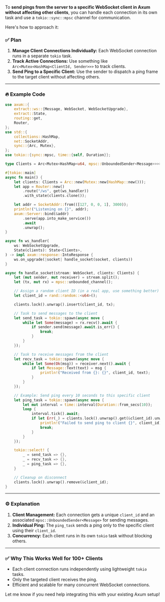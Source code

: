 To **send pings from the server to a specific WebSocket client in Axum without affecting other clients**, you can handle each connection in its own task and use a `tokio::sync::mpsc` channel for communication.

Here's how to approach it:

### ✅ **Plan**
1. **Manage Client Connections Individually:** Each WebSocket connection runs in a separate `tokio` task.
2. **Track Active Connections:** Use something like `Arc<Mutex<HashMap<ClientId, Sender>>>` to track clients.
3. **Send Ping to a Specific Client:** Use the sender to dispatch a ping frame to the target client without affecting others.

---

### 🔥 **Example Code**

```rust
use axum::{
    extract::ws::{Message, WebSocket, WebSocketUpgrade},
    extract::State,
    routing::get,
    Router,
};
use std::{
    collections::HashMap,
    net::SocketAddr,
    sync::{Arc, Mutex},
};
use tokio::{sync::mpsc, time::{self, Duration}};

type Clients = Arc<Mutex<HashMap<u64, mpsc::UnboundedSender<Message>>>>;

#[tokio::main]
async fn main() {
    let clients: Clients = Arc::new(Mutex::new(HashMap::new()));
    let app = Router::new()
        .route("/ws", get(ws_handler))
        .with_state(clients.clone());

    let addr = SocketAddr::from(([127, 0, 0, 1], 3000));
    println!("Listening on {}", addr);
    axum::Server::bind(&addr)
        .serve(app.into_make_service())
        .await
        .unwrap();
}

async fn ws_handler(
    ws: WebSocketUpgrade,
    State(clients): State<Clients>,
) -> impl axum::response::IntoResponse {
    ws.on_upgrade(|socket| handle_socket(socket, clients))
}

async fn handle_socket(stream: WebSocket, clients: Clients) {
    let (mut sender, mut receiver) = stream.split();
    let (tx, mut rx) = mpsc::unbounded_channel();

    // Assign a random client ID (in a real app, use something better)
    let client_id = rand::random::<u64>();

    clients.lock().unwrap().insert(client_id, tx);

    // Task to send messages to the client
    let send_task = tokio::spawn(async move {
        while let Some(message) = rx.recv().await {
            if sender.send(message).await.is_err() {
                break;
            }
        }
    });

    // Task to receive messages from the client
    let recv_task = tokio::spawn(async move {
        while let Some(Ok(msg)) = receiver.next().await {
            if let Message::Text(text) = msg {
                println!("Received from {}: {}", client_id, text);
            }
        }
    });

    // Example: Send ping every 10 seconds to this specific client
    let ping_task = tokio::spawn(async move {
        let mut interval = time::interval(Duration::from_secs(10));
        loop {
            interval.tick().await;
            if let Err(_) = clients.lock().unwrap().get(&client_id).unwrap().send(Message::Ping(vec![])) {
                println!("Failed to send ping to client {}", client_id);
                break;
            }
        }
    });

    tokio::select! {
        _ = send_task => {},
        _ = recv_task => {},
        _ = ping_task => {},
    }

    // Cleanup on disconnect
    clients.lock().unwrap().remove(&client_id);
}
```

---

### ⚙️ **Explanation**
1. **Client Management:** Each connection gets a unique `client_id` and an associated `mpsc::UnboundedSender<Message>` for sending messages.
2. **Individual Ping:** The `ping_task` sends a ping only to the specific client using their `client_id`.
3. **Concurrency:** Each client runs in its own `tokio` task without blocking others.

---

### ✅ **Why This Works Well for 100+ Clients**
- Each client connection runs independently using lightweight `tokio` tasks.
- Only the targeted client receives the ping.
- Efficient and scalable for many concurrent WebSocket connections.

Let me know if you need help integrating this with your existing Axum setup!
